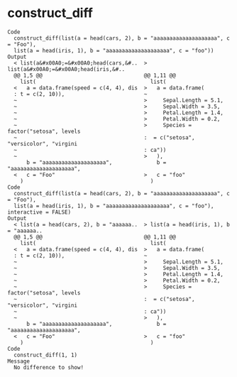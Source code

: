 # construct_diff

    Code
      construct_diff(list(a = head(cars, 2), b = "aaaaaaaaaaaaaaaaaaaa", c = "Foo"),
      list(a = head(iris, 1), b = "aaaaaaaaaaaaaaaaaaaa", c = "foo"))
    Output
      < list(a&#x00A0;=&#x00A0;head(cars,&#..  > list(a&#x00A0;=&#x00A0;head(iris,&#..
      @@ 1,5 @@                                @@ 1,11 @@                             
        list(                                    list(                                
      <   a = data.frame(speed = c(4, 4), dis  >   a = data.frame(                    
      : t = c(2, 10)),                         ~                                      
      ~                                        >     Sepal.Length = 5.1,              
      ~                                        >     Sepal.Width = 3.5,               
      ~                                        >     Petal.Length = 1.4,              
      ~                                        >     Petal.Width = 0.2,               
      ~                                        >     Species = factor("setosa", levels
      ~                                        :  = c("setosa", "versicolor", "virgini
      ~                                        : ca"))                                
      ~                                        >   ),                                 
          b = "aaaaaaaaaaaaaaaaaaaa",              b = "aaaaaaaaaaaaaaaaaaaa",        
      <   c = "Foo"                            >   c = "foo"                          
        )                                        )                                    
    Code
      construct_diff(list(a = head(cars, 2), b = "aaaaaaaaaaaaaaaaaaaa", c = "Foo"),
      list(a = head(iris, 1), b = "aaaaaaaaaaaaaaaaaaaa", c = "foo"), interactive = FALSE)
    Output
      < list(a = head(cars, 2), b = "aaaaaa..  > list(a = head(iris, 1), b = "aaaaaa..
      @@ 1,5 @@                                @@ 1,11 @@                             
        list(                                    list(                                
      <   a = data.frame(speed = c(4, 4), dis  >   a = data.frame(                    
      : t = c(2, 10)),                         ~                                      
      ~                                        >     Sepal.Length = 5.1,              
      ~                                        >     Sepal.Width = 3.5,               
      ~                                        >     Petal.Length = 1.4,              
      ~                                        >     Petal.Width = 0.2,               
      ~                                        >     Species = factor("setosa", levels
      ~                                        :  = c("setosa", "versicolor", "virgini
      ~                                        : ca"))                                
      ~                                        >   ),                                 
          b = "aaaaaaaaaaaaaaaaaaaa",              b = "aaaaaaaaaaaaaaaaaaaa",        
      <   c = "Foo"                            >   c = "foo"                          
        )                                        )                                    
    Code
      construct_diff(1, 1)
    Message
      No difference to show!

